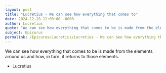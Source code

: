 ```yaml
---
layout: post
title: "Lucretius - We can see how everything that comes to"
date: 2024-12-28 12:00:00 -0000
author: Lucretius
quote: "We can see how everything that comes to be is made from the elements around us and how, in turn, it returns to those elements."
subject: Epicurus
permalink: /Epicurus/Lucretius/Lucretius - We can see how everything that comes to
---
```


We can see how everything that comes to be is made from the elements around us and how, in turn, it returns to those elements.

- Lucretius
